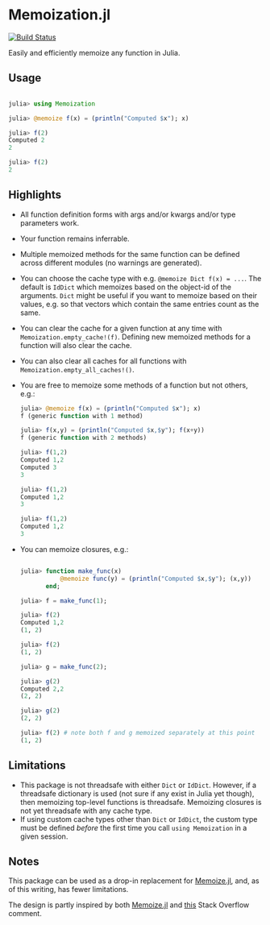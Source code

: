 # Memoization.jl

[![Build Status](https://travis-ci.com/marius311/Memoization.jl.svg?branch=master)](https://travis-ci.com/marius311/Memoization.jl)

Easily and efficiently memoize any function in Julia. 

## Usage

```julia

julia> using Memoization

julia> @memoize f(x) = (println("Computed $x"); x)

julia> f(2)
Computed 2
2

julia> f(2)
2
```


## Highlights

* All function definition forms with args and/or kwargs and/or type parameters work.
* Your function remains inferrable.
* Multiple memoized methods for the same function can be defined across different modules (no warnings are generated).
* You can choose the cache type with e.g. `@memoize Dict f(x) = ...`. The default is `IdDict` which memoizes based on the object-id of the arguments.  `Dict` might be useful if you want to memoize based on their values, e.g. so that vectors which contain the same entries count as the same.
* You can clear the cache for a given function at any time with `Memoization.empty_cache!(f)`. Defining new memoized methods for a function will also clear the cache.
* You can also clear all caches for all functions with `Memoization.empty_all_caches!()`.
* You are free to memoize some methods of a function but not others, e.g.:

    ```julia
    julia> @memoize f(x) = (println("Computed $x"); x)
    f (generic function with 1 method)

    julia> f(x,y) = (println("Computed $x,$y"); f(x+y))
    f (generic function with 2 methods)

    julia> f(1,2)
    Computed 1,2
    Computed 3
    3

    julia> f(1,2)
    Computed 1,2
    3

    julia> f(1,2)
    Computed 1,2
    3
    ```
 
* You can memoize closures, e.g.:

    ```julia

    julia> function make_func(x)
               @memoize func(y) = (println("Computed $x,$y"); (x,y))
           end;

    julia> f = make_func(1);

    julia> f(2)
    Computed 1,2
    (1, 2)

    julia> f(2)
    (1, 2)

    julia> g = make_func(2);

    julia> g(2)
    Computed 2,2
    (2, 2)

    julia> g(2)
    (2, 2)

    julia> f(2) # note both f and g memoized separately at this point
    (1, 2)
    ```
    
## Limitations

* This package is not threadsafe with either `Dict` or `IdDict`. However, if a threadsafe dictionary is used (not sure if any exist in Julia yet though), then memoizing top-level functions is threadsafe. Memoizing closures is not yet threadsafe with any cache type. 
* If using custom cache types other than `Dict` or `IdDict`, the custom type must be defined *before* the first time you call `using Memoization` in a given session.
    
## Notes

This package can be used as a drop-in replacement for [Memoize.jl](https://github.com/JuliaCollections/Memoize.jl), and, as of this writing, has fewer limitations.

The design is partly inspired by both [Memoize.jl](https://github.com/JuliaCollections/Memoize.jl) and [this](https://stackoverflow.com/a/52084004/1078529) Stack Overflow comment.
